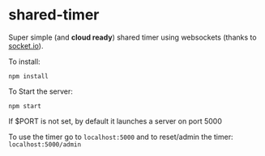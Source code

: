 # shared-timer

 Super simple (and **cloud ready**) shared timer using websockets (thanks to [socket.io](https://socket.io)).

To install:
```
npm install
```

To Start the server:
```
npm start
```
If $PORT is not set, by default it launches a server on port 5000


To use the timer go to `localhost:5000` and to reset/admin the timer: `localhost:5000/admin`
